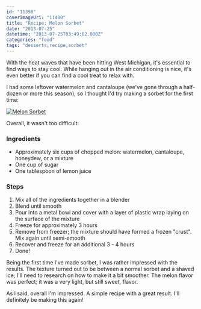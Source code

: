 ```yaml
---
id: "11398"
coverImageUri: "11400"
title: "Recipe: Melon Sorbet"
date: "2013-07-25"
datetime: "2013-07-25T03:49:02.000Z"
categories: "food"
tags: "desserts,recipe,sorbet"
---
```


With the heat waves that have been hitting West Michigan, it's essential to find ways to stay cool. While hanging out in the air conditioning is nice, it's even better if you can find a cool treat to relax with.

I had some leftover watermelon and cantaloupe (we've gone through a half-dozen or more this season), so I thought I'd try making a sorbet for the first time:

[![Melon Sorbet](http://assets.brandonmartinez.com/brandonmartinez/2013/07/20130724054-1200x800.jpg)](http://assets.brandonmartinez.com/brandonmartinez/2013/07/20130724054.jpg)

Overall, it wasn't too difficult:

### Ingredients

- Approximately six cups of chopped melon: watermelon, cantaloupe, honeydew, or a mixture
- One cup of sugar
- One tablespoon of lemon juice

### Steps

1. Mix all of the ingredients together in a blender
2. Blend until smooth
3. Pour into a metal bowl and cover with a layer of plastic wrap laying on the surface of the mixture
4. Freeze for approximately 3 hours
5. Remove from freezer; the mixture should have formed a frozen "crust". Mix again until semi-smooth
6. Recover and freeze for an additional 3 - 4 hours
7. Done!

Being the first time I've made sorbet, I was rather impressed with the results. The texture turned out to be between a normal sorbet and a shaved ice; I'll need to research on how to make it a bit smoother. The melon flavor was perfect; it was a very light, but still sweet, flavor.

As I said, overall I'm impressed. A simple recipe with a great result. I'll definitely be making this again!
